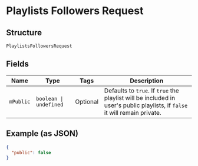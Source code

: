 
# Playlists Followers Request

## Structure

`PlaylistsFollowersRequest`

## Fields

| Name | Type | Tags | Description |
|  --- | --- | --- | --- |
| `mPublic` | `boolean \| undefined` | Optional | Defaults to `true`. If `true` the playlist will be included in user's public playlists, if `false` it will remain private. |

## Example (as JSON)

```json
{
  "public": false
}
```


